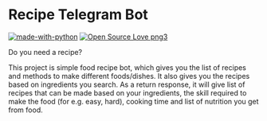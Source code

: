 # Recipe Telegram Bot
[![made-with-python](https://img.shields.io/badge/Made%20with-Python-1f425f.svg)](https://www.python.org/)
[![Open Source Love png3](https://badges.frapsoft.com/os/v3/open-source.png?v=103)](https://github.com/ellerbrock/open-source-badges/)

Do you need a recipe?

This project is simple food recipe bot, which gives you the list of recipes and methods to make different foods/dishes.
It also gives you the recipes based on ingredients you search. As a return response, it will give list of recipes that
can be made based on your ingredients, the skill required to make the food (for e.g. easy, hard), cooking time and list
of nutrition you get from food.
